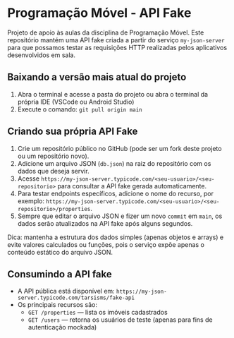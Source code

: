 # **Programação Móvel - API Fake**

Projeto de apoio às aulas da disciplina de Programação Móvel. Este repositório mantém uma API fake criada a partir do serviço `my-json-server` para que possamos testar as requisições HTTP realizadas pelos aplicativos desenvolvidos em sala.
</br>


## **Baixando a versão mais atual do projeto**

1. Abra o terminal e acesse a pasta do projeto ou abra o terminal da própria IDE (VSCode ou Android Studio)
2. Execute o comando: `git pull origin main`
   </br>

## **Criando sua própria API Fake**

1. Crie um repositório público no GitHub (pode ser um fork deste projeto ou um repositório novo).
2. Adicione um arquivo JSON (`db.json`) na raiz do repositório com os dados que deseja servir.
3. Acesse `https://my-json-server.typicode.com/<seu-usuario>/<seu-repositorio>` para consultar a API fake gerada automaticamente.
4. Para testar endpoints específicos, adicione o nome do recurso, por exemplo: `https://my-json-server.typicode.com/<seu-usuario>/<seu-repositorio>/properties`.
5. Sempre que editar o arquivo JSON e fizer um novo `commit` em `main`, os dados serão atualizados na API fake após alguns segundos.

Dica: mantenha a estrutura dos dados simples (apenas objetos e arrays) e evite valores calculados ou funções, pois o serviço expõe apenas o conteúdo estático do arquivo JSON.
</br>

## **Consumindo a API fake**

- A API pública está disponível em: `https://my-json-server.typicode.com/tarsisms/fake-api`
- Os principais recursos são:
    - `GET /properties` — lista os imóveis cadastrados
    - `GET /users` — retorna os usuários de teste (apenas para fins de autenticação mockada)
